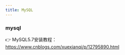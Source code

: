 ```yaml
---
title: MySQL
---
```


### mysql

:point_right: MySQL5.7安装教程：<a href="https://www.cnblogs.com/xuexianqi/p/12795890.html">https://www.cnblogs.com/xuexianqi/p/12795890.html</a> 
